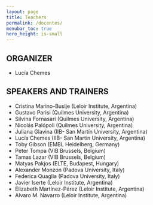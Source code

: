 ```yaml
---
layout: page
title: Teachers
permalink: /docentes/
menubar_toc: true
hero_height: is-small
---
```


## ORGANIZER

* Lucía Chemes

## SPEAKERS AND TRAINERS
* Cristina Marino-Buslje (Leloir Institute, Argentina)
* Gustavo Parisi (Quilmes University, Argentina)
* Silvina Fornasari (Quilmes University, Argentina)
* Nicolás Palópoli (Quilmes University, Argentina)
* Juliana Glavina (IIB- San Martín University, Argentina)
* Lucía Chemes (IIB- San Martín University, Argentina)
* Toby Gibson (EMBL Heidelberg, Germany)
* Peter Tompa (VIB Brussels, Belgium)
* Tamas Lazar (VIB Brussels, Belgium)
* Matyas Pakjos (ELTE, Budapest, Hungary)
* Alexander Monzón (Padova University, Italy)
* Federica Quaglia (Padova University, Italy)
* Javier Iserte (Leloir Institute, Argentina)
* Elizabeth Martínez-Pérez (Leloir Institute, Argentina)
* Alvaro M. Navarro (Leloir Institute, Argentina)
